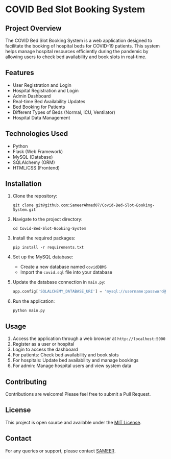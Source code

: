 # COVID Bed Slot Booking System

## Project Overview

The COVID Bed Slot Booking System is a web application designed to facilitate the booking of hospital beds for COVID-19 patients. This system helps manage hospital resources efficiently during the pandemic by allowing users to check bed availability and book slots in real-time.

## Features

- User Registration and Login
- Hospital Registration and Login
- Admin Dashboard
- Real-time Bed Availability Updates
- Bed Booking for Patients
- Different Types of Beds (Normal, ICU, Ventilator)
- Hospital Data Management


## Technologies Used

- Python
- Flask (Web Framework)
- MySQL (Database)
- SQLAlchemy (ORM)
- HTML/CSS (Frontend)


## Installation

1. Clone the repository:
   ```
   git clone git@github.com:SameerAhmed07/Covid-Bed-Slot-Booking-System.git
   ```

2. Navigate to the project directory:
   ```
   cd Covid-Bed-Slot-Booking-System
   ```

3. Install the required packages:
   ```
   pip install -r requirements.txt
   ```

4. Set up the MySQL database:
   - Create a new database named `covidDBMS`
   - Import the `covid.sql` file into your database

5. Update the database connection in `main.py`:
   ```python
   app.config['SQLALCHEMY_DATABASE_URI'] = 'mysql://username:password@localhost/covidDBMS'
   ```

6. Run the application:
   ```
   python main.py
   ```

## Usage

1. Access the application through a web browser at `http://localhost:5000`
2. Register as a user or hospital
3. Login to access the dashboard
4. For patients: Check bed availability and book slots
5. For hospitals: Update bed availability and manage bookings
6. For admin: Manage hospital users and view system data


## Contributing

Contributions are welcome! Please feel free to submit a Pull Request.

## License

This project is open source and available under the [MIT License](LICENSE).

## Contact

For any queries or support, please contact [SAMEER](sameerslens@gmail.com).
